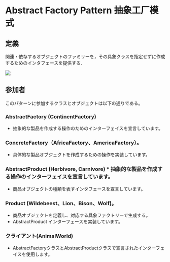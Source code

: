 # Abstract Factory Pattern 抽象工厂模式
## 定義

関連・依存するオブジェクトのファミリーを，その具象クラスを指定せずに作成するためのインタフェースを提供する．

![](https://github.com/QianMo/Unity-Design-Pattern/blob/master/UML_Picture/abstract.gif)


## 参加者

このパターンに参加するクラスとオブジェクトは以下の通りである。

### AbstractFactory (ContinentFactory)
* 抽象的な製品を作成する操作のためのインターフェイスを宣言しています。

### ConcreteFactory（AfricaFactory、AmericaFactory）。
* 具体的な製品オブジェクトを作成するための操作を実装しています。

### AbstractProduct (Herbivore, Carnivore) * 抽象的な製品を作成する操作のインターフェイスを宣言しています。
* 商品オブジェクトの種類を表すインタフェースを宣言しています。

### Product (Wildebeest、Lion、Bison、Wolf)。
* 商品オブジェクトを定義し、対応する具象ファクトリーで生成する。
* AbstractProduct インターフェースを実装しています。

### クライアント(AnimalWorld)
* AbstractFactoryクラスとAbstractProductクラスで宣言されたインターフェイスを使用します。


